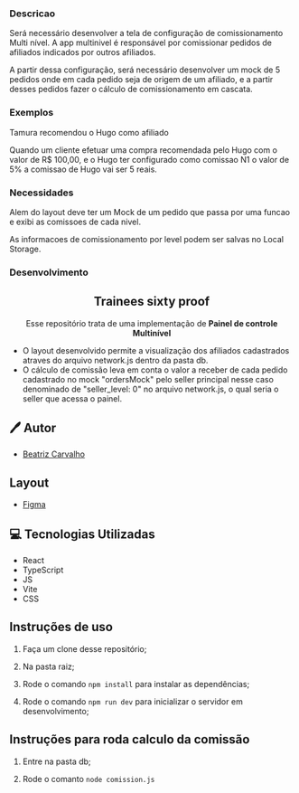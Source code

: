 ### Descricao

Será necessário desenvolver a tela de configuração de comissionamento Multi nível. A app multinivel é responsável por comissionar pedidos de afiliados indicados por outros afiliados.
 
A partir dessa configuração, será necessário desenvolver um  mock de 5 pedidos onde em cada pedido seja de origem de um afiliado, e a partir desses pedidos fazer o cálculo de comissionamento em cascata.

### Exemplos

Tamura recomendou o Hugo como afiliado

Quando um cliente efetuar uma compra recomendada pelo Hugo com o valor de R$ 100,00, e o Hugo ter configurado como comissao N1 o valor de 5% a comissao de Hugo vai ser 5 reais.

### Necessidades

Alem do layout deve ter um Mock de um pedido que passa por uma funcao e exibi as comissoes de cada nivel.

As informacoes de comissionamento por level podem ser salvas no Local Storage.


### Desenvolvimento
<h2 align="center">
  Trainees sixty proof 
</h2>

<p align="center">Esse repositório trata de uma implementação de <strong>Painel de controle Multinível</strong> </p>

- O layout desenvolvido permite a visualização dos afiliados cadastrados atraves do arquivo network.js dentro da pasta db.
- O cálculo de comissão leva em conta o valor a receber de cada pedido cadastrado no mock "ordersMock" pelo seller principal nesse caso denominado de "seller_level: 0" no arquivo network.js, o qual seria o seller que acessa o painel.


## 🖊️ Autor

- [Beatriz Carvalho](https://github.com/BiaCarvalhoCavalieri)

## Layout

- [Figma](https://www.figma.com/file/MJTSWLIlgVbWreZYijlydJ/Trainee-%2F-Prova?type=design&node-id=10-117&mode=design&t=PCNHUc8ZHmuLVWK1-0)


## 💻 Tecnologias Utilizadas

- React
- TypeScript
- JS
- Vite
- CSS

## Instruções de uso

1. Faça um clone desse repositório;

2. Na pasta raiz;

3. Rode o comando `npm install` para instalar as dependências;

4. Rode o comando `npm run dev` para inicializar o servidor em desenvolvimento;


## Instruções para roda calculo da comissão

1. Entre na pasta db;

2. Rode o comanto `node comission.js`
